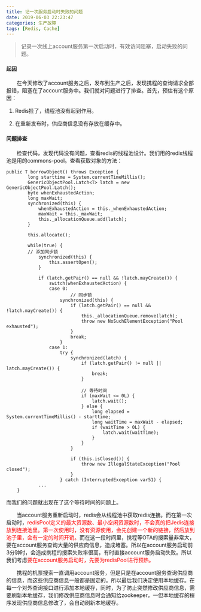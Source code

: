```yaml
---
title: 记一次服务启动时失败的问题
date: 2019-06-03 22:23:47
categories: 生产故障
tags: [Redis, Cache]
---
```


> 记录一次线上account服务第一次启动时，有效访问阻塞，启动失败的问题。<!--more-->

#### 起因

&emsp;&emsp;在今天修改了account服务之后，发布到生产之后，发现携程的查询请求全部报错，阻塞在了account服务中。我们就对问题进行了排查。首先，预估有这个原因：

1. Redis挂了，线程池没有起到作用。

2. 在重新发布时，供应商信息没有存放在缓存中。

   

#### 问题排查

&emsp;&emsp;检查代码，发现代码没有问题，查看redis的线程池设计。我们用的redis线程池是用的commons-pool。查看获取对象的方法：

```
public T borrowObject() throws Exception {
        long starttime = System.currentTimeMillis();
        GenericObjectPool.Latch<T> latch = new GenericObjectPool.Latch();
        byte whenExhaustedAction;
        long maxWait;
        synchronized(this) {
            whenExhaustedAction = this._whenExhaustedAction;
            maxWait = this._maxWait;
            this._allocationQueue.add(latch);
        }

        this.allocate();

        while(true) {
        // 添加同步锁
            synchronized(this) {
                this.assertOpen();
            }

            if (latch.getPair() == null && !latch.mayCreate()) {
                switch(whenExhaustedAction) {
                case 0:
                		// 同步锁
                    synchronized(this) {
                        if (latch.getPair() == null && !latch.mayCreate()) {
                            this._allocationQueue.remove(latch);
                            throw new NoSuchElementException("Pool exhausted");
                        }
                        break;
                    }
                case 1:
                    try {
                        synchronized(latch) {
                            if (latch.getPair() != null || latch.mayCreate()) {
                                break;
                            }
                            
                            // 等待时间
                            if (maxWait <= 0L) {
                                latch.wait();
                            } else {
                                long elapsed = System.currentTimeMillis() - starttime;
                                long waitTime = maxWait - elapsed;
                                if (waitTime > 0L) {
                                    latch.wait(waitTime);
                                }
                            }
                        }

                        if (this.isClosed()) {
                            throw new IllegalStateException("Pool closed");
                        }
                    } catch (InterruptedException var51) {
            ...
    }
```

而我们的问题就出现在了这个等待时间的问题上。

&emsp;&emsp;当account服务重新启动时，redis会从线程池中获取redis连接。而在第一次启动时，<font color='red'>redisPool定义的最大资源数、最小空闲资源数时，不会真的把Jedis连接放到连接池里。第一次使用时，没有资源使用，会先创建一个新的链接，然后放到池子里，会有一定的时间开销。</font>而在这一段时间里，携程等OTA的搜索量非常大，要在account服务查询大量的供应商信息，造成堵塞。所以在account服务启动前3分钟时，会造成携程的搜索失败率很高，有时直接account服务启动失败。所以我们考虑<font color='red'>要在account服务启动时，先要为redisPool进行预热。</font>

&emsp;&emsp;携程的机票搜索一直调用account服务，但是只是在account服务查询供应商的信息，而这些供应商信息一般都是固定的。所以最后我们决定使用本地缓存。在每一个对外查询接口进行添加本地缓存，同时，为了防止突然修改供应商信息，需要刷新本地缓存，我们修改供应商信息时会通知给zookeeper，一但本地缓存的程序发现供应商信息修改了，会自动刷新本地缓存。